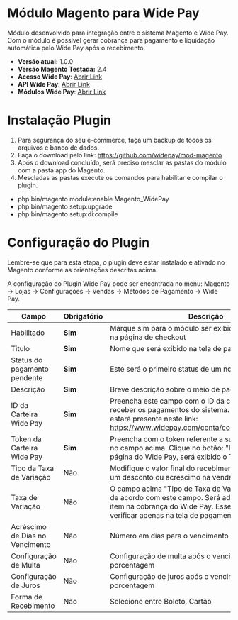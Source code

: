 #  Módulo Magento para Wide Pay
Módulo desenvolvido para integração entre o sistema Magento e Wide Pay. Com o módulo é possível gerar cobrança para pagamento e liquidação automática pelo Wide Pay após o recebimento.

* **Versão atual:** 1.0.0
* **Versão Magento Testada:** 2.4
* **Acesso Wide Pay**: [Abrir Link](https://www.widepay.com/acessar)
* **API Wide Pay**: [Abrir Link](https://widepay.github.io/api/index.html)
* **Módulos Wide Pay**: [Abrir Link](https://widepay.github.io/api/modulos.html)

# Instalação Plugin

1. Para segurança do seu e-commerce, faça um backup de todos os arquivos e banco de dados.
2. Faça o download pelo link: https://github.com/widepay/mod-magento
2. Após o download concluído, será preciso mesclar as pastas do módulo com a pasta app do Magento.
3. Mescladas as pastas execute os comandos para habilitar e compilar o plugin.
 - php bin/magento module:enable Magento_WidePay
 - php bin/magento setup:upgrade
 - php bin/magento setup:di:compile

# Configuração do Plugin
Lembre-se que para esta etapa, o plugin deve estar instalado e ativado no Magento conforme as orientações descritas acima.

A configuração do Plugin Wide Pay pode ser encontrada no menu: Magento -> Lojas -> Configurações -> Vendas -> Métodos de Pagamento -> Wide Pay.


|Campo|Obrigatório|Descrição|
|--- |--- |--- |
|Habilitado |**Sim** |Marque sim para o módulo ser exibido para o seu cliente na página de checkout|
|Titulo|**Sim**|Nome que será exibido na tela de pagamento|]
|Status do pagamento pendente|**Sim**|Este será o primeiro status de um novo pedido|]
|Descrição |**Sim**|Breve descrição sobre o meio de pagamento|]
|ID da Carteira Wide Pay |**Sim** |Preencha este campo com o ID da carteira que deseja receber os pagamentos do sistema. O ID de sua carteira estará presente neste link: https://www.widepay.com/conta/configuracoes/carteiras|
|Token da Carteira Wide Pay|**Sim**|Preencha com o token referente a sua carteira escolhida no campo acima. Clique no botão: "Integrações" na página do Wide Pay, será exibido o Token|
|Tipo da Taxa de Variação|Não|Modifique o valor final do recebimento. Configure aqui um desconto ou acrescimo na venda.|
|Taxa de Variação|Não|O campo acima "Tipo de Taxa de Variação" será aplicado de acordo com este campo. Será adicionado um novo item na cobrança do Wide Pay. Esse item será possível verificar apenas na tela de pagamento do Wide Pay.|
|Acréscimo de Dias no Vencimento|Não|Número em dias para o vencimento do Boleto.|
|Configuração de Multa|Não|Configuração de multa após o vencimento. Valor em porcentagem|
|Configuração de Juros|Não|Configuração de juros após o vencimento. Valor em porcentagem|
|Forma de Recebimento|Não|Selecione entre Boleto, Cartão|
